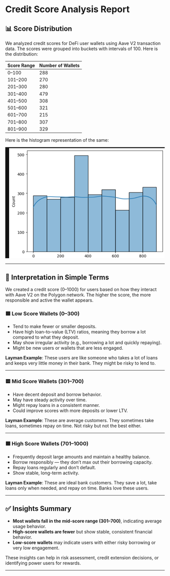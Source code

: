 # Credit Score Analysis Report

## 📊 Score Distribution

We analyzed credit scores for DeFi user wallets using Aave V2 transaction data. The scores were grouped into buckets with intervals of 100. Here is the distribution:

| Score Range | Number of Wallets |
|-------------|-------------------|
| 0–100       | 288                 |
| 101–200     | 270                 |
| 201–300     | 280                 |
| 301–400     | 479                 |
| 401–500     | 308                 |
| 501–600     | 321                 |
| 601–700     | 215                 |
| 701–800     | 307                 |
| 801–900     | 329                 |



Here is the histogram representation of the same:

![Score Distribution](score_hist.png)

---

## 🧠 Interpretation in Simple Terms

We created a credit score (0–1000) for users based on how they interact with Aave V2 on the Polygon network. The higher the score, the more responsible and active the wallet appears.

### 🟥 Low Score Wallets (0–300)

- Tend to make fewer or smaller deposits.
- Have high loan-to-value (LTV) ratios, meaning they borrow a lot compared to what they deposit.
- May show irregular activity (e.g., borrowing a lot and quickly repaying).
- Might be new users or wallets that are less engaged.

**Layman Example**: These users are like someone who takes a lot of loans and keeps very little money in their bank. They might be risky to lend to.

---

### 🟨 Mid Score Wallets (301–700)

- Have decent deposit and borrow behavior.
- May have steady activity over time.
- Might repay loans in a consistent manner.
- Could improve scores with more deposits or lower LTV.

**Layman Example**: These are average customers. They sometimes take loans, sometimes repay on time. Not risky but not the best either.

---

### 🟩 High Score Wallets (701–1000)

- Frequently deposit large amounts and maintain a healthy balance.
- Borrow responsibly — they don’t max out their borrowing capacity.
- Repay loans regularly and don’t default.
- Show stable, long-term activity.

**Layman Example**: These are ideal bank customers. They save a lot, take loans only when needed, and repay on time. Banks love these users.

---

## ✅ Insights Summary

- **Most wallets fall in the mid-score range (301–700)**, indicating average usage behavior.
- **High-score wallets are fewer** but show stable, consistent financial behavior.
- **Low-score wallets** may indicate users with either risky borrowing or very low engagement.

These insights can help in risk assessment, credit extension decisions, or identifying power users for rewards.

---

